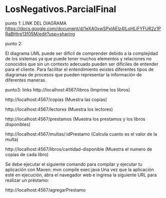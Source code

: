 # LosNegativos.ParcialFinal


punto 1: LINK DEL DIAGRAMA 
https://docs.google.com/document/d/1eXA0xwSPxlAElz4ILoHLiFYFU62z1PRaBHtre13f05M/edit?usp=sharing


punto 2:


El diagrama UML puede ser difícil de comprender debido a la complejidad de los sistemas ya que puede tener muchos elementos y relaciones no conocidos que sin un contexto adecuado pueden ser difíciles de entender para el cliente. 
Para facilitar el entendimiento existes diferentes tipos de diagramas de procesos que pueden representar la información de diferentes maneras.



punto3: links
http://localhost:4567/libros (Imprime los libros)

http://localhost:4567/copias (Muestra las copias) 

http://localhost:4567/lectores (Muestra los lectores) 

http://localhost:4567/prestamos (Muestra los prestamos y los libros disponibles) 

http://localhost:4567/multas/:idPrestamo (Calcula cuanto es el valor de la multa) 

http://localhost:4567/libros/cantidad-disponible (Muestra el numero de copias de cada libro)

Se debe ejecutar el siguiente comando para compilar y ejecutar tu aplicación con Maven: mvn compile exec:java Una vez que la aplicación esté en ejecución, abra el navegador web e ingresa la siguiente URL para realizar un préstamo: 

http://localhost:4567/agregarPrestamo
